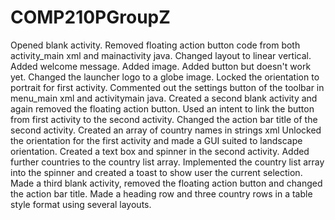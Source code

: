 # COMP210PGroupZ
Opened blank activity.
Removed floating action button code from both activity_main xml and mainactivity java.
Changed layout to linear vertical.
Added welcome message.
Added image.
Added button but doesn't work yet.
Changed the launcher logo to a globe image.
Locked the orientation to portrait for first activity.
Commented out the settings button of the toolbar in menu_main xml and activitymain java.
Created a second blank activity and again removed the floating action button.
Used an intent to link the button from first activity to the second activity.
Changed the action bar title of the second activity.
Created an array of country names in strings xml
Unlocked the orientation for the first activity and made a GUI suited to landscape orientation.
Created a text box and spinner in the second activity.
Added further countries to the country list array.
Implemented the country list array into the spinner and created a toast to show user the current selection.
Made a third blank activity, removed the floating action button and changed the action bar title.
Made a heading row and three country rows in a table style format using several layouts.
